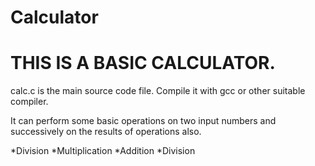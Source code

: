 # Calculator
<h1>THIS IS A BASIC CALCULATOR.</h2>
<p>calc.c is the main source code file.
Compile it with gcc or other suitable compiler.</p>
<p>It can perform some basic operations on two input numbers and successively on the results of operations also.</p>
*Division *Multiplication
*Addition *Division
